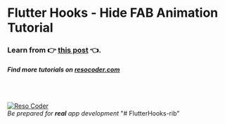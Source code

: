 # Flutter Hooks - Hide FAB Animation Tutorial

### Learn from :point_right: [this post](https://resocoder.com/flutter-hooks-fab-animation) :point_left:.

#### _Find more tutorials on [resocoder.com](https://resocoder.com)_

<br />
<br />

[![Reso Coder](https://resocoder.com/wp-content/uploads/2019/09/logo_with_text_signature.png)](https://resocoder.com)
<br />
_Be prepared for **real** app development_
"# FlutterHooks-rib" 
